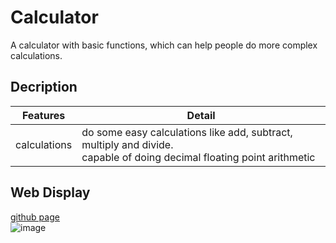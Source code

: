 # Calculator

A calculator with basic functions, which can help people do more complex calculations.

## Decription

| Features             | Detail                                            |
| :------------------: | ------------------------------------------------- |
| calculations | do some easy calculations like add, subtract, multiply and divide.</br>capable of doing decimal floating point arithmetic |

## Web Display
[github page](https://chia-hsing.github.io/Calculator/)</br>
![image](https://drive.google.com/uc?export=view&id=1lWY3XCNoxr2WhpOrEMC7X_DV90RgLSB7)
